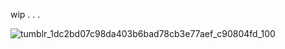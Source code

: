 wip . . .

![tumblr_1dc2bd07c98da403b6bad78cb3e77aef_c90804fd_100](https://github.com/user-attachments/assets/67354ee6-708e-4b35-b44f-00cea8928442)
